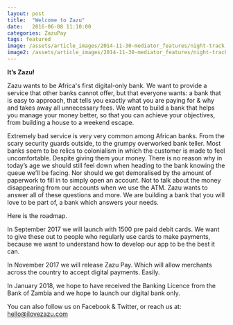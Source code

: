 ```yaml
---
layout: post
title:  "Welcome to Zazu"
date:   2016-06-08 11:10:00
categories: ZazuPay
tags: featured
image: /assets/article_images/2014-11-30-mediator_features/night-track.JPG
image2: /assets/article_images/2014-11-30-mediator_features/night-track-mobile.JPG
---
```


**It’s Zazu!**

Zazu wants to be Africa's first digital-only bank. We want to provide a service that other banks cannot offer, but that everyone wants: a bank that is easy to approach, that tells you exactly what you are paying for & why and takes away all unnecessary fees. We want to build a bank that helps you manage your money better, so that you can achieve your objectives, from building a house to a weekend escape. 

Extremely bad service is very very common among African banks. From the scary security guards outside, to the grumpy overworked bank teller. Most banks seem to be relics to colonialism in which the customer is made to feel uncomfortable. Despite giving them your money. There is no reason why in today’s age we should still feel down when heading to the bank knowing the queue we’ll be facing. Nor should we get demoralised by the amount of paperwork to fill in to simply open an account. Not to talk about the money disappearing from our accounts when we use the ATM. Zazu wants to answer all of these questions and more.  We are building a bank that you will love to be part of, a bank which answers your needs. 

Here is the roadmap. 

In September 2017 we will launch with 1500 pre paid debit cards. We want to give these out to people who regularly use cards to make payments, because we want to understand how to develop our app to be the best it can. 

In November 2017 we will release Zazu Pay. Which will allow merchants across the country to accept digital payments. Easily. 

In January 2018, we hope to have received the Banking Licence from the Bank of Zambia and we hope to launch our digital bank only. 

You can also follow us on Facebook & Twitter, or reach us at: hello@ilovezazu.com
 

